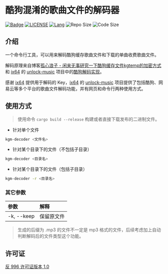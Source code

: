 # 酷狗混淆的歌曲文件的解码器

[![Badge](https://img.shields.io/badge/link-996.icu-%23FF4D5B.svg?style=flat-square)](https://996.icu)
[![LICENSE](https://img.shields.io/badge/license-Anti%20996-blue.svg?style=flat-square)](/LICENSE)
[![Lang](https://img.shields.io/badge/lang-rust-brightgreen?style=flat-square)](https://www.rust-lang.org)
![Repo Size](https://img.shields.io/github/repo-size/ghtz08/kuguo-kgm-decoder?style=flat-square)
![Code Size](https://img.shields.io/github/languages/code-size/ghtz08/kuguo-kgm-decoder?style=flat-square)

## 介绍

一个命令行工具，可以用来解码酷狗缓存歌曲文件和下载的单曲收费歌曲文件。

解码原理来自博客[孤心浪子 - 闲来无事研究一下酷狗缓存文件kgtemp的加密方式](https://www.cnblogs.com/KMBlog/p/6877752.html)和 [ix64] 的 [unlock-music] 项目中的[酷狗解码实现]。

感谢 [ix64] 提供用于解码的 Key，[ix64] 的 [unlock-music] 项目提供了包括酷狗、网易云等多个平台的歌曲文件解码功能，并有网页和命令行两种使用方式。

[ix64]: https://github.com/ix64
[unlock-music]: https://github.com/ix64/unlock-music
[酷狗解码实现]: https://github.com/ix64/unlock-music/blame/1d415cae524dccc565cb339ba1a0225baf0b28fc/src/decrypt/kgm.js#L49-L59

## 使用方式

> 使用命令 `cargo build --release` 构建或者直接下载发布的二进制文件。

- 针对单个文件

```bash
kgm-decoder <文件名>
```

- 针对某个目录下的文件（不包括子目录）

```bash
kgm-decoder <目录名>
```

- 针对某个目录下的文件（包括子目录）

```bash
kgm-decoder -r <目录名>
```

### 其它参数

| 参数 | 解释 |
| :--- | :--- |
| -k, --keep | 保留原文件 |

> 生成的后缀为 .mp3 的文件不一定是 mp3 格式的文件，后续考虑加上自动判断解码后的文件类型这个功能。

## 许可证

[反 996 许可证版本 1.0](/LICENSE)
